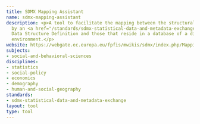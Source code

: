 ```yaml
---
title: SDMX Mapping Assistant
name: sdmx-mapping-assistant
description: <p>A tool to facilitate the mapping between the structural metadata provided
  by an <a href="/standards/sdmx-statistical-data-and-metadata-exchange.html">SDMX</a>-ML
  Data Structure Definition and those that reside in a database of a dissemination
  environment.</p>
website: https://webgate.ec.europa.eu/fpfis/mwikis/sdmx/index.php/Mapping_Assistant
subjects:
- social-and-behavioral-sciences
disciplines:
- statistics
- social-policy
- economics
- demography
- human-and-social-geography
standards:
- sdmx-statistical-data-and-metadata-exchange
layout: tool
type: tool
---
```


